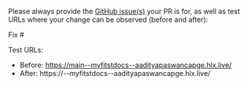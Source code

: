 Please always provide the [GitHub issue(s)](../issues) your PR is for, as well as test URLs where your change can be observed (before and after):

Fix #<gh-issue-id>

Test URLs:
- Before: https://main--myfitstdocs--aadityapaswancapge.hlx.live/
- After: https://<branch>--myfitstdocs--aadityapaswancapge.hlx.live/
